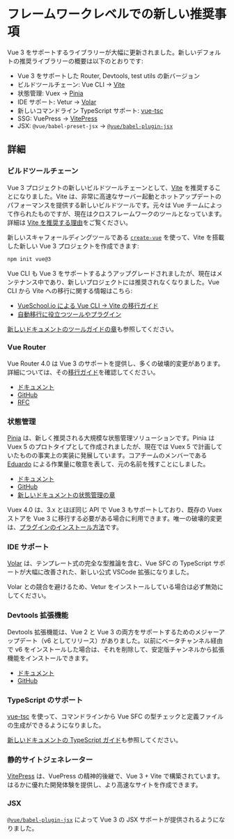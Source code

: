 # フレームワークレベルでの新しい推奨事項

Vue 3 をサポートするライブラリーが大幅に更新されました。新しいデフォルトの推奨ライブラリーの概要は以下のとおりです:

- Vue 3 をサポートした Router, Devtools, test utils の新バージョン
- ビルドツールチェーン: Vue CLI -> [Vite](https://ja.vitejs.dev//)
- 状態管理: Vuex -> [Pinia](https://pinia.vuejs.org/)
- IDE サポート: Vetur -> [Volar](https://marketplace.visualstudio.com/items?itemName=johnsoncodehk.volar)
- 新しいコマンドライン TypeScript サポート: [vue-tsc](https://github.com/johnsoncodehk/volar/tree/master/vue-language-tools/vue-tsc)
- SSG: VuePress -> [VitePress](https://vitepress.vuejs.org/)
- JSX: `@vue/babel-preset-jsx` -> [`@vue/babel-plugin-jsx`](https://github.com/vuejs/jsx-next)

## 詳細

### ビルドツールチェーン

Vue 3 プロジェクトの新しいビルドツールチェーンとして、[Vite](https://ja.vitejs.dev/) を推奨することになりました。Vite は、非常に高速なサーバー起動とホットアップデートのパフォーマンスを提供する新しいビルドツールです。元々は Vue チームによって作られたものですが、現在はクロスフレームワークのツールとなっています。詳細は [Vite を推奨する理由](https://ja.vitejs.dev/guide/why.html)をご覧ください。

新しいスキャフォールディングツールである [`create-vue`](https://github.com/vuejs/create-vue) を使って、Vite を搭載した新しい Vue 3 プロジェクトを作成できます:

```sh
npm init vue@3
```

Vue CLI も Vue 3 をサポートするようアップグレードされましたが、現在はメンテナンス中であり、新しいプロジェクトには推奨されなくなりました。Vue CLI から Vite への移行に関する情報はこちら:

- [VueSchool.io による Vue CLI -> Vite の移行ガイド](https://vueschool.io/articles/vuejs-tutorials/how-to-migrate-from-vue-cli-to-vite/)
- [自動移行に役立つツールやプラグイン](https://github.com/vitejs/awesome-vite#vue-cli)

[新しいドキュメントのツールガイドの章](https://ja.vuejs.org/guide/scaling-up/tooling.html)も参照してください。

### Vue Router

Vue Router 4.0 は Vue 3 のサポートを提供し、多くの破壊的変更があります。詳細については、その[移行ガイド](https://router.vuejs.org/guide/migration/index.html)を確認してください。

- [ドキュメント](https://router.vuejs.org/)
- [GitHub](https://github.com/vuejs/router)
- [RFC](https://github.com/vuejs/rfcs/pulls?q=is%3Apr+is%3Amerged+label%3Arouter)

### 状態管理

[Pinia](https://pinia.vuejs.org/) は、新しく推奨される大規模な状態管理ソリューションです。Pinia は Vuex 5 のプロトタイプとして作成されましたが、現在では Vuex 5 で計画していたものの事実上の実装に発展しています。コアチームのメンバーである [Eduardo](https://github.com/posva) による作業量に敬意を表して、元の名前を残すことにしました。

- [ドキュメント](https://pinia.vuejs.org/)
- [GitHub](https://github.com/vuejs/pinia)
- [新しいドキュメントの状態管理の章](https://ja.vuejs.org/guide/scaling-up/state-management.html)

Vuex 4.0 は、3.x とほぼ同じ API で Vue 3 もサポートしており、既存の Vuex ストアを Vue 3 に移行する必要がある場合に利用できます。唯一の破壊的変更は、[プラグインのインストール方法](https://vuex.vuejs.org/guide/migrating-to-4-0-from-3-x.html#breaking-changes)です。

### IDE サポート

[Volar](https://github.com/johnsoncodehk/volar) は、テンプレート式の完全な型推論を含む、Vue SFC の TypeScript サポートが大幅に改善された、新しい公式 VSCode 拡張になりました。

Volar との競合を避けるため、Vetur をインストールしている場合は必ず無効にしてください。

### Devtools 拡張機能

Devtools 拡張機能は、Vue 2 と Vue 3 の両方をサポートするためのメジャーアップデート（v6 としてリリース）がありました。以前にベータチャンネル経由で v6 をインストールした場合は、それを削除して、安定版チャンネルから拡張機能をインストールできます。

- [ドキュメント](https://devtools.vuejs.org/guide/installation.html)
- [GitHub](https://github.com/vuejs/devtools)

### TypeScript のサポート

[vue-tsc](https://github.com/johnsoncodehk/volar/tree/master/vue-language-tools/vue-tsc) を使って、コマンドラインから Vue SFC の型チェックと定義ファイルの生成ができるようになりました。

[新しいドキュメントの TypeScript ガイド](https://ja.vuejs.org/guide/typescript/overview.html)も参照してください。

### 静的サイトジェネレーター

[VitePress](https://vitepress.vuejs.org/) は、VuePress の精神的後継で、Vue 3 + Vite で構築されています。はるかに優れた開発体験を提供し、より高速なサイトを作成できます。

### JSX

[`@vue/babel-plugin-jsx`](https://github.com/vuejs/babel-plugin-jsx) によって Vue 3 の JSX サポートが提供されるようになりました。
